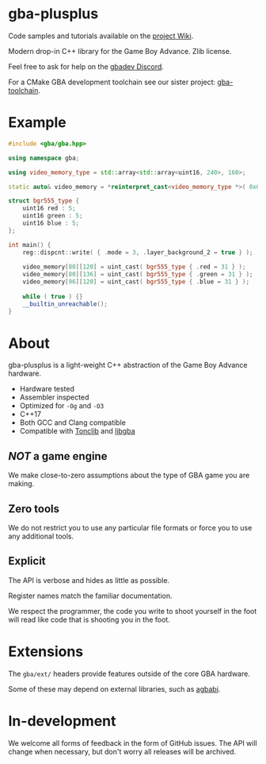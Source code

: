 # gba-plusplus

Code samples and tutorials available on the [project Wiki](https://github.com/felixjones/gba-plusplus/wiki).

Modern drop-in C++ library for the Game Boy Advance. Zlib license.

Feel free to ask for help on the [gbadev Discord](https://discord.io/gbadev).

For a CMake GBA development toolchain see our sister project: [gba-toolchain](https://github.com/felixjones/gba-toolchain).

# Example

```C++
#include <gba/gba.hpp>

using namespace gba;

using video_memory_type = std::array<std::array<uint16, 240>, 160>;

static auto& video_memory = *reinterpret_cast<video_memory_type *>( 0x06000000 );

struct bgr555_type {
    uint16 red : 5;
    uint16 green : 5;
    uint16 blue : 5;
};

int main() {
    reg::dispcnt::write( { .mode = 3, .layer_background_2 = true } );
    
    video_memory[80][120] = uint_cast( bgr555_type { .red = 31 } );
    video_memory[80][136] = uint_cast( bgr555_type { .green = 31 } );
    video_memory[96][120] = uint_cast( bgr555_type { .blue = 31 } );
    
    while ( true ) {}
    __builtin_unreachable();
}
```

# About

gba-plusplus is a light-weight C++ abstraction of the Game Boy Advance hardware.

* Hardware tested
* Assembler inspected
* Optimized for `-Og` and `-O3`
* C++17
* Both GCC and Clang compatible
* Compatible with [Tonclib](https://www.coranac.com/man/tonclib/main.htm) and [libgba](https://github.com/devkitPro/libgba)

## *NOT* a game engine

We make close-to-zero assumptions about the type of GBA game you are making.

## Zero tools

We do not restrict you to use any particular file formats or force you to use any additional tools.

## Explicit

The API is verbose and hides as little as possible.

Register names match the familiar documentation.

We respect the programmer, the code you write to shoot yourself in the foot will read like code that is shooting you in the foot.

# Extensions

The `gba/ext/` headers provide features outside of the core GBA hardware.

Some of these may depend on external libraries, such as [agbabi](https://github.com/felixjones/agbabi).

# In-development

We welcome all forms of feedback in the form of GitHub issues. The API will change when necessary, but don't worry all releases will be archived.

